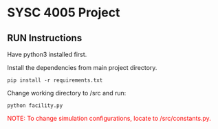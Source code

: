# SYSC 4005 Project

## RUN Instructions
Have python3 installed first.

Install the dependencies from main project directory.
```
pip install -r requirements.txt
```

Change working directory to /src and run:
```
python facility.py
```

<span style="color:red"> NOTE: To change simulation configurations, locate to /src/constants.py.</span>
